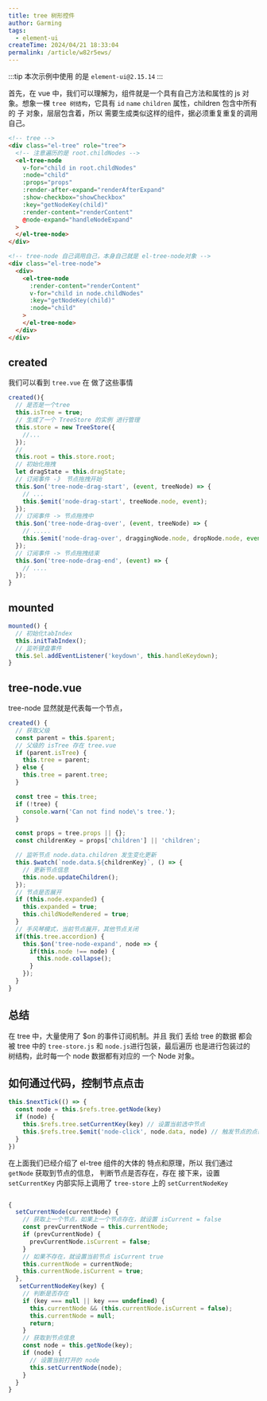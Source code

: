 ```yaml
---
title: tree 树形控件
author: Garming
tags:
  - element-ui
createTime: 2024/04/21 18:33:04
permalink: /article/w82r5ews/
---
```


:::tip
本次示例中使用 的是 `element-ui@2.15.14`
:::

首先，在 vue 中，我们可以理解为，组件就是一个具有自己方法和属性的 js 对象。想象一棵 `tree 树结构`，它具有 `id` `name` `children` 属性，children 包含中所有的 子 对象，层层包含着，所以 需要生成类似这样的组件，据必须重复重复的调用自己。

```html
<!-- tree -->
<div class="el-tree" role="tree">
  <!-- 注意遍历的是 root.childNodes -->
  <el-tree-node
    v-for="child in root.childNodes"
    :node="child"
    :props="props"
    :render-after-expand="renderAfterExpand"
    :show-checkbox="showCheckbox"
    :key="getNodeKey(child)"
    :render-content="renderContent"
    @node-expand="handleNodeExpand"
  >
  </el-tree-node>
</div>
```

```html
<!-- tree-node 自己调用自己，本身自己就是 el-tree-node对象 -->
<div class="el-tree-node">
  <div>
    <el-tree-node
      :render-content="renderContent"
      v-for="child in node.childNodes"
      :key="getNodeKey(child)"
      :node="child"
    >
    </el-tree-node>
  </div>
</div>
```

## created

我们可以看到 `tree.vue` 在 做了这些事情

```js
created(){
  // 是否是一个tree
  this.isTree = true;
  // 生成了一个 TreeStore 的实例 进行管理
  this.store = new TreeStore({
    //...
  });
  //
  this.root = this.store.root;
  // 初始化拖拽
  let dragState = this.dragState;
  // 订阅事件 -》 节点拖拽开始
  this.$on('tree-node-drag-start', (event, treeNode) => {
    // ...
    this.$emit('node-drag-start', treeNode.node, event);
  });
  // 订阅事件 -> 节点拖拽中
  this.$on('tree-node-drag-over', (event, treeNode) => {
    // .....
    this.$emit('node-drag-over', draggingNode.node, dropNode.node, event);
  });
  // 订阅事件 -> 节点拖拽结束
  this.$on('tree-node-drag-end', (event) => {
    // ....
  });
}
```

## mounted

```js
mounted() {
  // 初始化tabIndex
  this.initTabIndex();
  // 监听键盘事件
  this.$el.addEventListener('keydown', this.handleKeydown);
}
```

## tree-node.vue

tree-node 显然就是代表每一个节点，

```js
created() {
  // 获取父级
  const parent = this.$parent;
  // 父级的 isTree 存在 tree.vue
  if (parent.isTree) {
    this.tree = parent;
  } else {
    this.tree = parent.tree;
  }

  const tree = this.tree;
  if (!tree) {
    console.warn('Can not find node\'s tree.');
  }

  const props = tree.props || {};
  const childrenKey = props['children'] || 'children';

  // 监听节点 node.data.children 发生变化更新
  this.$watch(`node.data.${childrenKey}`, () => {
    // 更新节点信息
    this.node.updateChildren();
  });
  // 节点是否展开
  if (this.node.expanded) {
    this.expanded = true;
    this.childNodeRendered = true;
  }
  // 手风琴模式，当前节点展开，其他节点关闭
  if(this.tree.accordion) {
    this.$on('tree-node-expand', node => {
      if(this.node !== node) {
        this.node.collapse();
      }
    });
  }
}
```

## 总结

在 tree 中，大量使用了 $on 的事件订阅机制。并且 我们 丢给 tree 的数据 都会被 tree 中的 `tree-store.js` 和 `node.js`进行包装，最后遍历 也是进行包装过的 树结构，此时每一个 node 数据都有对应的 一个 Node 对象。

## 如何通过代码，控制节点点击

```js
this.$nextTick(() => {
  const node = this.$refs.tree.getNode(key)
  if (node) {
    this.$refs.tree.setCurrentKey(key) // 设置当前选中节点
    this.$refs.tree.$emit('node-click', node.data, node) // 触发节点的点击事件
  }
})
```

在上面我们已经介绍了 el-tree 组件的大体的 特点和原理，所以 我们通过 `getNode` 获取到节点的信息，
判断节点是否存在，存在 接下来，设置 `setCurrentKey` 内部实际上调用了 `tree-store` 上的 `setCurrentNodeKey`

```js

{
  setCurrentNode(currentNode) {
    // 获取上一个节点，如果上一个节点存在，就设置 isCurrent = false
    const prevCurrentNode = this.currentNode;
    if (prevCurrentNode) {
      prevCurrentNode.isCurrent = false;
    }
    // 如果不存在，就设置当前节点 isCurrent true
    this.currentNode = currentNode;
    this.currentNode.isCurrent = true;
  },
   setCurrentNodeKey(key) {
    // 判断是否存在
    if (key === null || key === undefined) {
      this.currentNode && (this.currentNode.isCurrent = false);
      this.currentNode = null;
      return;
    }
    // 获取到节点信息
    const node = this.getNode(key);
    if (node) {
      // 设置当前打开的 node
      this.setCurrentNode(node);
    }
  }
}

```
